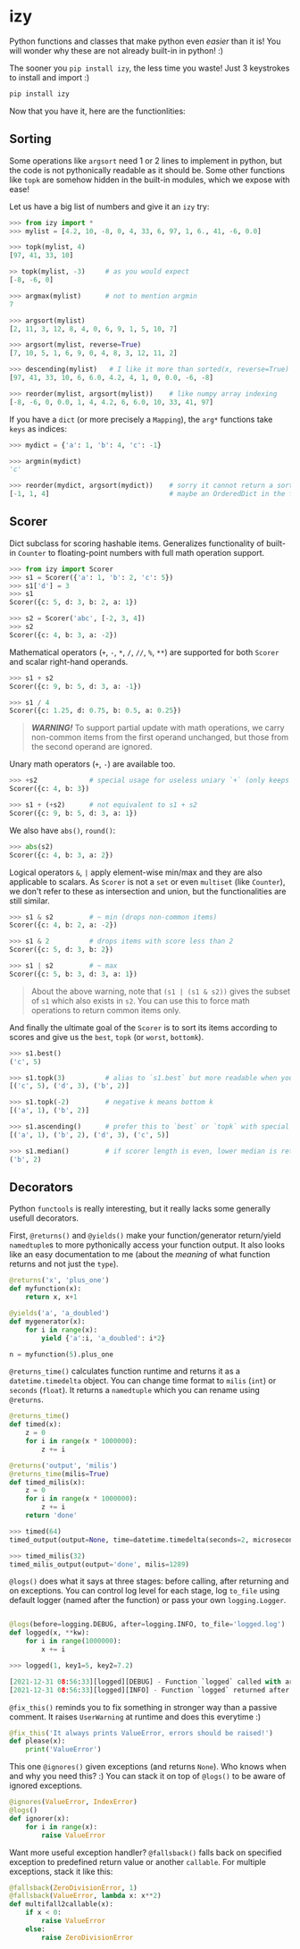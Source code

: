 # izy
Python functions and classes that make python even *easier* than it is! You will wonder why these are not already built-in in python! :)

The sooner you `pip install izy`, the less time you waste! Just 3 keystrokes to install and import :)

```bash
pip install izy
```
Now that you have it, here are the functionlities:

## Sorting 

Some operations like `argsort` need 1 or 2 lines to implement in python, but the code is not pythonically readable as it should be. Some other functions like `topk` are somehow hidden in the built-in modules, which we expose with ease!

Let us have a big list of numbers and give it an `izy` try:
 
```python
>>> from izy import *
>>> mylist = [4.2, 10, -8, 0, 4, 33, 6, 97, 1, 6., 41, -6, 0.0]

>>> topk(mylist, 4)
[97, 41, 33, 10]

>> topk(mylist, -3)     # as you would expect
[-8, -6, 0]             

>>> argmax(mylist)      # not to mention argmin
7

>>> argsort(mylist)
[2, 11, 3, 12, 8, 4, 0, 6, 9, 1, 5, 10, 7]

>>> argsort(mylist, reverse=True)
[7, 10, 5, 1, 6, 9, 0, 4, 8, 3, 12, 11, 2]

>>> descending(mylist)   # I like it more than sorted(x, reverse=True)
[97, 41, 33, 10, 6, 6.0, 4.2, 4, 1, 0, 0.0, -6, -8]

>>> reorder(mylist, argsort(mylist))    # like numpy array indexing
[-8, -6, 0, 0.0, 1, 4, 4.2, 6, 6.0, 10, 33, 41, 97]
```

If you have a `dict` (or more precisely a `Mapping`), the `arg*` functions take `keys` as indices:

```python
>>> mydict = {'a': 1, 'b': 4, 'c': -1}

>>> argmin(mydict)
'c'

>>> reorder(mydict, argsort(mydict))    # sorry it cannot return a sorted dict :) 
[-1, 1, 4]                              # maybe an OrderedDict in the future...
```

## Scorer

Dict subclass for scoring hashable items. Generalizes functionality of built-in `Counter` to floating-point numbers with full math operation support.

```python
>>> from izy import Scorer
>>> s1 = Scorer({'a': 1, 'b': 2, 'c': 5})
>>> s1['d'] = 3
>>> s1
Scorer({c: 5, d: 3, b: 2, a: 1})

>>> s2 = Scorer('abc', [-2, 3, 4])
>>> s2
Scorer({c: 4, b: 3, a: -2})
```

Mathematical operators (`+`, `-`, `*`, `/`, `//`, `%`, `**`) are supported for both `Scorer` and scalar right-hand operands. 
```python
>>> s1 + s2         
Scorer({c: 9, b: 5, d: 3, a: -1})  

>>> s1 / 4
Scorer({c: 1.25, d: 0.75, b: 0.5, a: 0.25})
```
> ***WARNING!*** To support partial update with math operations, we carry non-common items from the first operand unchanged, but those from the second operand are ignored.

Unary math operators (`+`, `-`) are available too.
```python
>>> +s2             # special usage for useless uniary `+` (only keeps positive itmes)
Scorer({c: 4, b: 3})

>>> s1 + (+s2)      # not equivalent to s1 + s2
Scorer({c: 9, b: 5, d: 3, a: 1})
```

We also have `abs()`, `round()`:
```python
>>> abs(s2) 
Scorer({c: 4, b: 3, a: 2})
```

Logical operators `&`, `|` apply element-wise min/max and they are also applicable to scalars. As `Scorer` is not a `set` or even `multiset` (like `Counter`), we don't refer to these as intersection and union, but the functionalities are still similar. 
  
```python
>>> s1 & s2         # ~ min (drops non-common items)
Scorer({c: 4, b: 2, a: -2})

>>> s1 & 2          # drops items with score less than 2
Scorer({c: 5, d: 3, b: 2})

>>> s1 | s2         # ~ max
Scorer({c: 5, b: 3, d: 3, a: 1})
```
> About the above warning, note that `(s1 | (s1 & s2))` gives the subset of `s1` which also exists in `s2`. You can use this to force math operations to return common items only.

And finally the ultimate goal of the `Scorer` is to sort its items according to scores and give us the `best`, `topk` (or `worst`, `bottomk`). 

```python
>>> s1.best()           
('c', 5)

>>> s1.topk(3)          # alias to `s1.best` but more readable when you specify the number of items
[('c', 5), ('d', 3), ('b', 2)]

>>> s1.topk(-2)         # negative k means bottom k
[('a', 1), ('b', 2)]

>>> s1.ascending()      # prefer this to `best` or `topk` with special values of n or k (None, 0, inf)
[('a', 1), ('b', 2), ('d', 3), ('c', 5)]

>>> s1.median()         # if scorer length is even, lower median is returned
('b', 2)
```

## Decorators

Python `functools` is really interesting, but it really lacks some generally usefull decorators.

First, `@returns()` and `@yields()` make your function/generator return/yield `namedtuple`s to more pythonically access your function output. It also looks like an easy documentation to me (about the *meaning* of what function returns and not just the `type`).

```python
@returns('x', 'plus_one')
def myfunction(x):
    return x, x+1

@yields('a', 'a_doubled')
def mygenerator(x):
    for i in range(x):
        yield {'a':i, 'a_doubled': i*2}

n = myfunction(5).plus_one
```

`@returns_time()` calculates function runtime and returns it as a `datetime.timedelta` object. You can change time format to `milis` (`int`) or `seconds` (`float`). It returns a  `namedtuple` which you can rename using `@returns`.

```python
@returns_time()
def timed(x):
    z = 0
    for i in range(x * 1000000):
        z += i

@returns('output', 'milis')
@returns_time(milis=True)
def timed_milis(x):
    z = 0
    for i in range(x * 1000000):
        z += i
    return 'done'

>>> timed(64)
timed_output(output=None, time=datetime.timedelta(seconds=2, microseconds=530048))

>>> timed_milis(32)
timed_milis_output(output='done', milis=1289)
```

`@logs()` does what it says at three stages: before calling, after returning and on exceptions. You can control log level for each stage, log `to_file` using default logger (named after the function) or pass your own `logging.Logger`.

```python

@logs(before=logging.DEBUG, after=logging.INFO, to_file='logged.log')
def logged(x, **kw):
    for i in range(1000000):
        x += i

>>> logged(1, key1=5, key2=7.2)

[2021-12-31 08:56:33][logged][DEBUG] - Function `logged` called with args: (4, key1=5, key2=7.2)
[2021-12-31 08:56:33][logged][INFO] - Function `logged` returned after 0:00:00.029084 with result: None
```

`@fix_this()` reminds you to fix something in stronger way than a passive comment. It raises `UserWarning` at runtime and does this everytime :)
```python
@fix_this('It always prints ValueError, errors should be raised!')
def please(x):
    print('ValueError')
```

This one `@ignores()` given exceptions (and returns `None`). Who knows when and why you need this? :) You can stack it on top of `@logs()` to be aware of ignored exceptions.  
```python
@ignores(ValueError, IndexError)
@logs()
def ignorer(x):
    for i in range(x):
        raise ValueError
```

Want more useful exception handler? `@fallsback()` falls back on specified exception to predefined return value or another `callable`. For multiple exceptions, stack it like this:

```python
@fallsback(ZeroDivisionError, 1)
@fallsback(ValueError, lambda x: x**2)
def multifall2callable(x):
    if x < 0:
        raise ValueError
    else:
        raise ZeroDivisionError
```